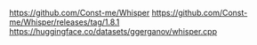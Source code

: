 

https://github.com/Const-me/Whisper
https://github.com/Const-me/Whisper/releases/tag/1.8.1
https://huggingface.co/datasets/ggerganov/whisper.cpp


